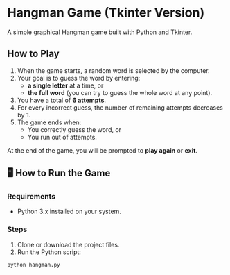 # Hangman Game (Tkinter Version)

A simple graphical Hangman game built with Python and Tkinter.

## How to Play

1. When the game starts, a random word is selected by the computer.
2. Your goal is to guess the word by entering:
   - **a single letter** at a time, or
   - **the full word** (you can try to guess the whole word at any point).
3. You have a total of **6 attempts**.
4. For every incorrect guess, the number of remaining attempts decreases by 1.
5. The game ends when:
   - You correctly guess the word, or
   - You run out of attempts.

At the end of the game, you will be prompted to **play again** or **exit**.

## 🖥️ How to Run the Game

### Requirements
- Python 3.x installed on your system.

### Steps
1. Clone or download the project files.
2. Run the Python script:

```bash
python hangman.py
